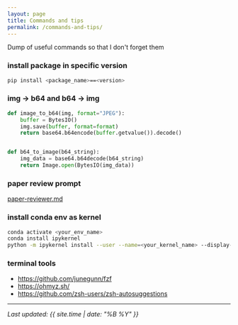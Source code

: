 ```yaml
---
layout: page
title: Commands and tips
permalink: /commands-and-tips/
---
```


Dump of useful commands so that I don't forget them 

### install package in specific version

```bash
pip install <package_name>==<version>
```

### img -> b64 and b64 -> img

```python
def image_to_b64(img, format="JPEG"):
    buffer = BytesIO()
    img.save(buffer, format=format)
    return base64.b64encode(buffer.getvalue()).decode()


def b64_to_image(b64_string):
    img_data = base64.b64decode(b64_string)
    return Image.open(BytesIO(img_data))
```

### paper review prompt

[paper-reviewer.md](/files/prompts/paper-reviewer.md)

### install conda env as kernel

```bash
conda activate <your_env_name>
conda install ipykernel
python -m ipykernel install --user --name=<your_kernel_name> --display-name="<your_env_name>"
```

### terminal tools

- https://github.com/junegunn/fzf
- https://ohmyz.sh/
- https://github.com/zsh-users/zsh-autosuggestions

---

*Last updated: {{ site.time | date: "%B %Y" }}*
